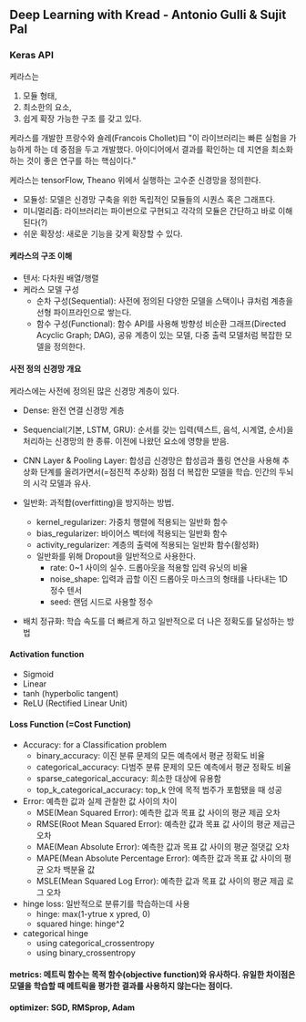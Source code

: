 ## Deep Learning with Kread - Antonio Gulli & Sujit Pal

### Keras API
케라스는 
1. 모듈 형태, 
2. 최소한의 요소, 
3. 쉽게 확장 가능한 구조 를 갖고 있다.

케라스를 개발한 프랑수와 숄레(Francois Chollet)曰 
"이 라이브러리는 빠른 실험을 가능하게 하는 데 중점을 두고 개발했다. 아이디어에서 결과를 확인하는 데 지연을 최소화하는 것이 좋은 연구를 하는 핵심이다."

케라스는 tensorFlow, Theano 위에서 실행하는 고수준 신경망을 정의한다.
- 모듈성: 모델은 신경망 구축을 위한 독립적인 모듈들의 시퀀스 혹은 그래프다.
- 미니멀리즘: 라이브러리는 파이썬으로 구현되고 각각의 모듈은 간단하고 바로 이해된다(?)
- 쉬운 확장성: 새로운 기능을 갖게 확장할 수 있다.

#### 케라스의 구조 이해
- 텐서: 다차원 배열/행렬
- 케라스 모델 구성
  - 순차 구성(Sequential): 사전에 정의된 다양한 모델을 스택이나 큐처럼 계층을 선형 파이프라인으로 쌓는다.
  - 함수 구성(Functional): 함수 API를 사용해 방향성 비순환 그래프(Directed Acyclic Graph; DAG), 공유 계층이 있는 모델, 다중 출력 모델처럼 복잡한 모델을 정의한다.

#### 사전 정의 신경망 개요
케라스에는 사전에 정의된 많은 신경망 계층이 있다.
- Dense: 완전 연결 신경망 계층
- Sequencial(기본, LSTM, GRU): 순서를 갖는 입력(텍스트, 음석, 시계열, 순서)을 처리하는 신경망의 한 종류. 이전에 나왔던 요소에 영향을 받음.
- CNN Layer & Pooling Layer: 합성곱 신경망은 합성곱과 풀링 연산을 사용해 추상화 단계를 올려가면서(=점진적 추상화) 점점 더 복잡한 모델을 학습. 인간의 두뇌의 시각 모델과 유사.
- 일반화: 과적합(overfitting)을 방지하는 방법.
  - kernel_regularizer: 가중치 행렬에 적용되는 일반화 함수
  - bias_regularizer: 바이어스 벡터에 적용되는 일반화 함수
  - activity_regularizer: 계층의 출력에 적용되는 일반화 함수(활성화)
  - 일반화를 위해 Dropout을 일반적으로 사용한다.
    - rate: 0~1 사이의 실수. 드롭아웃을 적용할 입력 유닛의 비율
    - noise_shape: 입력과 곱할 이진 드롭아웃 마스크의 형태를 나타내는 1D 정수 텐서
    - seed: 랜덤 시드로 사용할 정수
    
- 배치 정규화: 학습 속도를 더 빠르게 하고 일반적으로 더 나은 정확도를 달성하는 방법
#### Activation function
- Sigmoid
- Linear
- tanh (hyperbolic tangent)
- ReLU (Rectified Linear Unit)
#### Loss Function (=Cost Function)
- Accuracy: for a Classification problem
  - binary_accuracy: 이진 분류 문제의 모든 예측에서 평균 정확도 비율
  - categorical_accuracy: 다범주 분류 문제의 모든 예측에서 평균 정확도 비율
  - sparse_categorical_accuracy: 희소한 대상에 유용함
  - top_k_categorical_accuracy: top_k 안에 목적 범주가 포함됐을 때 성공
- Error: 예측한 값과 실제 관찰한 값 사이의 차이
  - MSE(Mean Squared Error): 예측한 값과 목표 값 사이의 평균 제곱 오차
  - RMSE(Root Mean Squared Error): 예측한 값과 목표 값 사이의 평균 제곱근 오차
  - MAE(Mean Absolute Error): 예측한 값과 목표 값 사이의 평균 절댓값 오차
  - MAPE(Mean Absolute Percentage Error): 예측한 값과 목표 값 사이의 평균 오차 백분율 값
  - MSLE(Mean Squared Log Error): 예측한 값과 목표 값 사이의 평균 제곱 로그 오차
- hinge loss: 일반적으로 분류기를 학습하는데 사용
  - hinge: max(1-ytrue x ypred, 0)
  - squared hinge: hinge^2
- categorical hinge
  - using categorical_crossentropy
  - using binary_crossentropy
#### metrics: 메트릭 함수는 목적 함수(objective function)와 유사하다. 유일한 차이점은 모델을 학습할 때 메트릭을 평가한 결과를 사용하지 않는다는 점이다.
#### optimizer: SGD, RMSprop, Adam   

